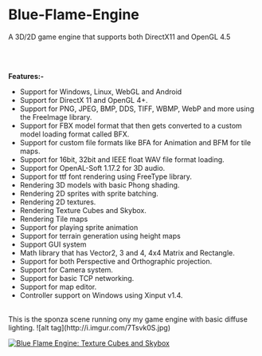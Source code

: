 # Blue-Flame-Engine
A 3D/2D game engine that supports both DirectX11 and OpenGL 4.5

<br></br>

<b>Features:-</b>
<ul>
<li>Support for Windows, Linux, WebGL and Android</li>
<li>Support for DirectX 11 and OpenGL 4+.</li>
<li>Support for PNG, JPEG, BMP, DDS, TIFF, WBMP, WebP and more using the FreeImage library.</li>
<li>Support for FBX model format that then gets converted to a custom model loading format called BFX.</li>
<li>Support for custom file formats like BFA for Animation and BFM for tile maps.</li>
<li>Support for 16bit, 32bit and IEEE float WAV file format loading.</li>
<li>Support for OpenAL-Soft 1.17.2 for 3D audio.</li>
<li>Support for ttf font rendering using FreeType library.</li>
<li>Rendering 3D models with basic Phong shading.</li>
<li>Rendering 2D sprites with sprite batching.</li>
<li>Rendering 2D textures.</li>
<li>Rendering Texture Cubes and Skybox.</li>
<li>Rendering Tile maps</li>
<li>Support for playing sprite animation</li>
<li>Support for terrain generation using height maps</li>
<li>Support GUI system</li>
<li>Math library that has Vector2, 3 and 4, 4x4 Matrix and Rectangle.</li>
<li>Support for both Perspective and Orthographic projection.</li>
<li>Support for Camera system.</li>
<li>Support for basic TCP networking.</li>
<li>Support for map editor.</li>
<li>Controller support on Windows using Xinput v1.4.</li>
</ul>

<br>
This is the sponza scene running ony my game engine with basic diffuse lighting.
![alt tag](http://i.imgur.com/7Tsvk0S.jpg)

[![Blue Flame Engine: Texture Cubes and Skybox](http://img.youtube.com/vi/YhPcsCIEzDY/0.jpg)](https://www.youtube.com/watch?v=YhPcsCIEzDY "Blue Flame Engine: Texture Cubes and Skybox")
